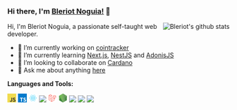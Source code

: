 ### Hi there, I'm [Bleriot Noguia!](https://bleriotnoguia.com) 👋

<img align="right" src="https://github-readme-stats.vercel.app/api?username=bleriotnoguia&show_icons=true&theme=github_dark" alt="Bleriot's github stats" />
<div>
  Hi, I'm Bleriot Noguia, a passionate self-taught web developer.

  - 🔭 I’m currently working on [cointracker](https://github.com/bleriotnoguia/cointracker)
  - 🌱 I’m currently learning [Next.js](https://nextjs.org/), [NestJS](https://nestjs.com/) and [AdonisJS](https://adonisjs.com/)
  - 👯 I’m looking to collaborate on [Cardano](https://github.com/input-output-hk/cardano-node)
  - 💬 Ask me about anything [here](https://github.com/bleriotnoguia/bleriotnoguia/issues)

  **Languages and Tools:**  

  <code><img height="20" src="https://raw.githubusercontent.com/github/explore/80688e429a7d4ef2fca1e82350fe8e3517d3494d/topics/javascript/javascript.png"></code>
  <code><img height="20" src="https://raw.githubusercontent.com/github/explore/80688e429a7d4ef2fca1e82350fe8e3517d3494d/topics/typescript/typescript.png"></code>
  <code><img height="20" src="https://raw.githubusercontent.com/github/explore/80688e429a7d4ef2fca1e82350fe8e3517d3494d/topics/react/react.png"></code>
  <code><img height="20" src="https://avatars.githubusercontent.com/u/13142323?s=200&v=4"></code>
  <code><img height="20" src="https://raw.githubusercontent.com/github/explore/56a826d05cf762b2b50ecbe7d492a839b04f3fbf/topics/laravel/laravel.png"></code>
  <code><img height="20" src="https://raw.githubusercontent.com/github/explore/80688e429a7d4ef2fca1e82350fe8e3517d3494d/topics/nodejs/nodejs.png"></code>
  <code><img height="20" src="https://upload.wikimedia.org/wikipedia/commons/thumb/3/33/Figma-logo.svg/1200px-Figma-logo.svg.png"></code>
  <code><img height="20" src="https://avatars.githubusercontent.com/u/28507035?s=200&v=4"></code>
  <code><img height="20" src="https://avatars.githubusercontent.com/u/13810373?s=200&v=4"></code>
</div>
